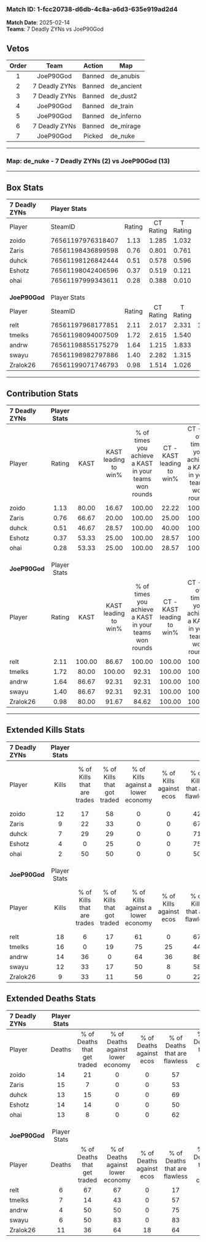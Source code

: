 ### Match ID: 1-fcc20738-d6db-4c8a-a6d3-635e919ad2d4  
**Match Date**: 2025-02-14  
**Teams**: 7 Deadly ZYNs vs JoeP90God  

## Vetos  

| Order | Team | Action | Map |
| :---: | :--: | :----: | --- |
| 1 | JoeP90God | Banned | de_anubis |
| 2 | 7 Deadly ZYNs | Banned | de_ancient |
| 3 | 7 Deadly ZYNs | Banned | de_dust2 |
| 4 | JoeP90God | Banned | de_train |
| 5 | JoeP90God | Banned | de_inferno |
| 6 | 7 Deadly ZYNs | Banned | de_mirage |
| 7 | JoeP90God | Picked | de_nuke |

---  

### **Map**: de_nuke - 7 Deadly ZYNs (2) vs JoeP90God (13)  
---  

## Box Stats  

| **7 Deadly ZYNs** | Player Stats      |        |           |          |        |       |       |         |        |      |     |
| :- | :- | :-: | :-: | :-: | :-: | :-: | :-: | :-: | :-: | :-: | :-: |
| Player            | SteamID           | Rating | CT Rating | T Rating |  KAST  |  ADR  | Kills | Assists | Deaths | K/D  | HS% |
| zoido             | 76561197976318407 |  1.13  |   1.285   |  1.032   | 80.00  | 83.5  |  12   |    3    |   14   | 0.86 | 50  |
| Zaris             | 76561198436899598 |  0.76  |   0.801   |  0.761   | 66.67  | 63.1  |   9   |    3    |   15   | 0.60 | 44  |
| duhck             | 76561198126842444 |  0.51  |   0.578   |  0.596   | 46.67  | 52.1  |   7   |    0    |   13   | 0.54 | 71  |
| Eshotz            | 76561198042406596 |  0.37  |   0.519   |  0.121   | 53.33  | 51.3  |   4   |    3    |   14   | 0.29 | 100 |
| ohai              | 76561197999343611 |  0.28  |   0.388   |  0.010   | 53.33  | 45.6  |   2   |    4    |   13   | 0.15 |  0  |
|                   |                   |        |           |          |        |       |       |         |        |      |     |
|                   |                   |        |           |          |        |       |       |         |        |      |     |
|                   |                   |        |           |          |        |       |       |         |        |      |     |
| **JoeP90God**     | Player Stats      |        |           |          |        |       |       |         |        |      |     |
| Player            | SteamID           | Rating | CT Rating | T Rating |  KAST  |  ADR  | Kills | Assists | Deaths | K/D  | HS% |
| relt              | 76561197968177851 |  2.11  |   2.017   |  2.331   | 100.00 | 140.4 |  18   |    7    |   6    | 3.00 | 61  |
| tmelks            | 76561198094007509 |  1.72  |   2.615   |  1.540   | 80.00  | 116.3 |  16   |    4    |   7    | 2.29 | 37  |
| andrw             | 76561198855175279 |  1.64  |   1.215   |  1.833   | 86.67  | 84.9  |  14   |    1    |   4    | 3.50 | 64  |
| swayu             | 76561198982797886 |  1.40  |   2.282   |  1.315   | 86.67  | 67.6  |  12   |    2    |   6    | 2.00 | 50  |
| Zralok26          | 76561199071746793 |  0.98  |   1.514   |  1.026   | 80.00  | 59.0  |   9   |    3    |   11   | 0.82 | 44  |
---  

## Contribution Stats  

| **7 Deadly ZYNs** | Player Stats |        |                      |                                                        |                           |                                                             |                          |                                                            |
| :- | :-: | :-: | :-: | :-: | :-: | :-: | :-: | :-: |
| Player            |    Rating    |  KAST  | KAST leading to win% | % of times you achieve a KAST in your teams won rounds | CT - KAST leading to win% | CT - % of times you achieve a KAST in your teams won rounds | T - KAST leading to win% | T - % of times you achieve a KAST in your teams won rounds |
| zoido             |     1.13     | 80.00  |        16.67         |                         100.00                         |           22.22           |                           100.00                            |           0.00           |                            0.00                            |
| Zaris             |     0.76     | 66.67  |        20.00         |                         100.00                         |           25.00           |                           100.00                            |           0.00           |                            0.00                            |
| duhck             |     0.51     | 46.67  |        28.57         |                         100.00                         |           40.00           |                           100.00                            |           0.00           |                            0.00                            |
| Eshotz            |     0.37     | 53.33  |        25.00         |                         100.00                         |           28.57           |                           100.00                            |           0.00           |                            0.00                            |
| ohai              |     0.28     | 53.33  |        25.00         |                         100.00                         |           28.57           |                           100.00                            |           0.00           |                            0.00                            |
|                   |              |        |                      |                                                        |                           |                                                             |                          |                                                            |
|                   |              |        |                      |                                                        |                           |                                                             |                          |                                                            |
|                   |              |        |                      |                                                        |                           |                                                             |                          |                                                            |
| **JoeP90God**     | Player Stats |        |                      |                                                        |                           |                                                             |                          |                                                            |
| Player            |    Rating    |  KAST  | KAST leading to win% | % of times you achieve a KAST in your teams won rounds | CT - KAST leading to win% | CT - % of times you achieve a KAST in your teams won rounds | T - KAST leading to win% | T - % of times you achieve a KAST in your teams won rounds |
| relt              |     2.11     | 100.00 |        86.67         |                         100.00                         |          100.00           |                           100.00                            |          83.33           |                           100.00                           |
| tmelks            |     1.72     | 80.00  |        100.00        |                         92.31                          |          100.00           |                           100.00                            |          100.00          |                           90.00                            |
| andrw             |     1.64     | 86.67  |        92.31         |                         92.31                          |          100.00           |                           100.00                            |          90.00           |                           90.00                            |
| swayu             |     1.40     | 86.67  |        92.31         |                         92.31                          |          100.00           |                           100.00                            |          90.00           |                           90.00                            |
| Zralok26          |     0.98     | 80.00  |        91.67         |                         84.62                          |          100.00           |                           100.00                            |          88.89           |                           80.00                            |
---  

## Extended Kills Stats  

| **7 Deadly ZYNs** | Player Stats |                            |                            |                                    |                         |                              |                                 |                                       |                    |           |
| :- | :-: | :-: | :-: | :-: | :-: | :-: | :-: | :-: | :-: | :-: |
| Player            |    Kills     | % of Kills that are trades | % of Kills that got traded | % of Kills against a lower economy | % of Kills against ecos | % of Kills that are flawless | % of Kills that are close duels | % of Kills that are assisted by flash | Pistol Round Kills | AWP Kills |
| zoido             |      12      |             17             |             58             |                 0                  |            0            |              42              |               17                |                   0                   |         2          |     0     |
| Zaris             |      9       |             22             |             33             |                 0                  |            0            |              67              |               22                |                   0                   |         0          |     0     |
| duhck             |      7       |             29             |             29             |                 0                  |            0            |              71              |                0                |                  14                   |         0          |     0     |
| Eshotz            |      4       |             0              |             25             |                 0                  |            0            |              75              |                0                |                   0                   |         1          |     0     |
| ohai              |      2       |             50             |             50             |                 0                  |            0            |              50              |                0                |                   0                   |         0          |     0     |
|                   |              |                            |                            |                                    |                         |                              |                                 |                                       |                    |           |
|                   |              |                            |                            |                                    |                         |                              |                                 |                                       |                    |           |
|                   |              |                            |                            |                                    |                         |                              |                                 |                                       |                    |           |
| **JoeP90God**     | Player Stats |                            |                            |                                    |                         |                              |                                 |                                       |                    |           |
| Player            |    Kills     | % of Kills that are trades | % of Kills that got traded | % of Kills against a lower economy | % of Kills against ecos | % of Kills that are flawless | % of Kills that are close duels | % of Kills that are assisted by flash | Pistol Round Kills | AWP Kills |
| relt              |      18      |             6              |             17             |                 61                 |            0            |              67              |                6                |                   0                   |         0          |     0     |
| tmelks            |      16      |             0              |             19             |                 75                 |           25            |              44              |               25                |                  13                   |         1          |     4     |
| andrw             |      14      |             36             |             0              |                 64                 |           36            |              86              |                7                |                   7                   |         5          |     0     |
| swayu             |      12      |             33             |             17             |                 50                 |            8            |              58              |                8                |                   0                   |         3          |     0     |
| Zralok26          |      9       |             33             |             11             |                 56                 |            0            |              22              |                0                |                   0                   |         1          |     0     |
## Extended Deaths Stats  

| **7 Deadly ZYNs** | Player Stats |                             |                                   |                          |                               |                            |                           |               |
| :- | :-: | :-: | :-: | :-: | :-: | :-: | :-: | :-: |
| Player            |    Deaths    | % of Deaths that get traded | % of Deaths against lower economy | % of Deaths against ecos | % of Deaths that are flawless | % of Deaths that are close | % of Deaths while blinded | Deaths to AWP |
| zoido             |      14      |             21              |                 0                 |            0             |              57               |             0              |             7             |       0       |
| Zaris             |      15      |              7              |                 0                 |            0             |              53               |             20             |             7             |       1       |
| duhck             |      13      |             15              |                 0                 |            0             |              69               |             0              |             0             |       2       |
| Eshotz            |      14      |             14              |                 0                 |            0             |              50               |             14             |             7             |       1       |
| ohai              |      13      |              8              |                 0                 |            0             |              62               |             15             |             0             |       0       |
|                   |              |                             |                                   |                          |                               |                            |                           |               |
|                   |              |                             |                                   |                          |                               |                            |                           |               |
|                   |              |                             |                                   |                          |                               |                            |                           |               |
| **JoeP90God**     | Player Stats |                             |                                   |                          |                               |                            |                           |               |
| Player            |    Deaths    | % of Deaths that get traded | % of Deaths against lower economy | % of Deaths against ecos | % of Deaths that are flawless | % of Deaths that are close | % of Deaths while blinded | Deaths to AWP |
| relt              |      6       |             67              |                67                 |            0             |              17               |             33             |             0             |       0       |
| tmelks            |      7       |             14              |                43                 |            0             |              57               |             0              |             0             |       0       |
| andrw             |      4       |             50              |                50                 |            0             |              75               |             0              |             0             |       0       |
| swayu             |      6       |             50              |                83                 |            0             |              83               |             17             |            17             |       0       |
| Zralok26          |      11      |             36              |                64                 |            18            |              64               |             9              |             0             |       0       |
